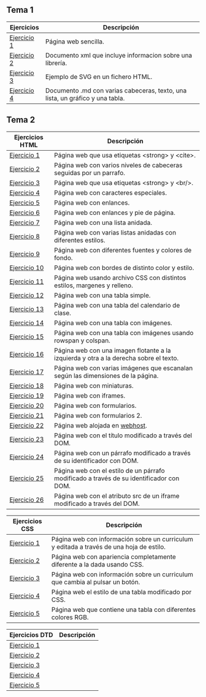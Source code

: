 ## Tema 1
  Ejercicios   | Descripción
------------- | ------------
 [Ejercicio 1](Tema1/Ejercicio1.html)  | Página web sencilla.
 [Ejercicio 2](Tema1/Ejercicio2.xml)   | Documento xml que incluye informacion sobre una librería.
 [Ejercicio 3](Tema1/Ejercicio3.html)  | Ejemplo de SVG en un fichero HTML.
 [Ejercicio 4](https://github.com/afercin/pruebaLLMM/blob/master/README.md)  | Documento .md con varias cabeceras, texto, una lista, un gráfico y una tabla.

## Tema 2
  Ejercicios HTML  | Descripción
------------- | ------------
 [Ejercicio 1](Tema2/Ejercicio1.html)  | Página web que usa etiquetas &lt;strong&gt; y &lt;cite&gt;.
 [Ejercicio 2](Tema2/Ejercicio2.html)  | Página web con varios niveles de cabeceras seguidas por un parrafo.
 [Ejercicio 3](Tema2/Ejercicio3.html)  | Página web que usa etiquetas &lt;strong&gt; y &lt;br/&gt;.
 [Ejercicio 4](Tema2/Ejercicio4.html)  | Página web con caracteres especiales.
 [Ejercicio 5](Tema2/ejercicio5/misitio.com/index.html)  | Página web con enlances.
 [Ejercicio 6](Tema2/Ejercicio6.html)  | Página web con enlances y pie de página.
 [Ejercicio 7](Tema2/Ejercicio7.html)  | Página web con una lista anidada.
 [Ejercicio 8](Tema2/Ejercicio8.html)  | Página web con varias listas anidadas con diferentes estilos.
 [Ejercicio 9](Tema2/Ejercicio9.html)  | Página web con diferentes fuentes y colores de fondo.
 [Ejercicio 10](Tema2/Ejercicio10.html)  | Página web con bordes de distinto color y estilo.
 [Ejercicio 11](Tema2/Ejercicio11.html)  | Página web usando archivo CSS con distintos estilos, margenes y relleno.
 [Ejercicio 12](Tema2/Ejercicio12.html)  | Página web con una tabla simple.
 [Ejercicio 13](Tema2/Ejercicio13.html)  | Página web con una tabla del calendario de clase.
 [Ejercicio 14](Tema2/Ejercicio14.html)  | Página web con una tabla con imágenes.
 [Ejercicio 15](Tema2/Ejercicio15.html)  | Página web con una tabla con imágenes usando rowspan y colspan.
 [Ejercicio 16](Tema2/Ejercicio16.html)  | Página web con una imagen flotante a la izquierda y otra a la derecha sobre el texto.
 [Ejercicio 17](Tema2/Ejercicio17.html)  | Página web con varias imágenes que escanalan según las dimensiones de la página.
 [Ejercicio 18](Tema2/Ejercicio18.html)  | Página web con miniaturas.
 [Ejercicio 19](Tema2/Ejercicio19.html)  | Página web con iframes.
 [Ejercicio 20](Tema2/Ejercicio20.html)  | Página web con formularios.
 [Ejercicio 21](Tema2/Ejercicio21.html)  | Página web con formularios 2.
 [Ejercicio 22](https://asir1-llmm-adrian.000webhostapp.com/zozor/)  | Página web alojada en [webhost](https://es.000webhost.com/).
 [Ejercicio 23](Tema2/Ejercicio23.html)  | Página web con el título modificado a través del DOM.
 [Ejercicio 24](Tema2/Ejercicio24.html)  | Página web con un párrafo modificado a través de su identificador con DOM.
 [Ejercicio 25](Tema2/Ejercicio25.html)  | Página web con el estilo de un párrafo modificado a través de su identificador con DOM.
 [Ejercicio 26](Tema2/Ejercicio26.html)  | Página web con el atributo src de un iframe modificado a través del DOM.
 
 Ejercicios CSS  | Descripción
------------- | ------------
 [Ejercicio 1](Tema2/CSSEjercicio1.html)  | Página web con información sobre un curriculum y editada a través de una hoja de estilo.
 [Ejercicio 2](Tema2/CSSEjercicio2.html)  | Página web con apariencia completamente diferente a la dada usando CSS.
 [Ejercicio 3](Tema2/CSSEjercicio3.html)  | Página web con información sobre un curriculum que cambia al pulsar un botón.
 [Ejercicio 4](Tema2/CSSEjercicio4.html)  | Página web el estilo de una tabla modificado por CSS.
 [Ejercicio 5](Tema2/CSSEjercicio5.html)  | Página web que contiene una tabla con diferentes colores RGB.
 
  Ejercicios DTD  | Descripción
------------- | ------------
 [Ejercicio 1](Tema3/Ej1.xml)  |
 [Ejercicio 2](Tema3/Ej2.xml)  | 
 [Ejercicio 3](Tema3/Ej3.xml)  | 
 [Ejercicio 4](Tema3/Ej4.xml)  | 
 [Ejercicio 5](Tema3/Ej5.xml)  | 
